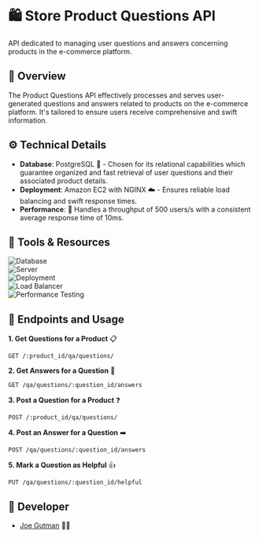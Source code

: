 # 🛍️ Store Product Questions API 
API dedicated to managing user questions and answers concerning products in the e-commerce platform.

## 📌 Overview
The Product Questions API effectively processes and serves user-generated questions and answers related to products on the e-commerce platform. It's tailored to ensure users receive comprehensive and swift information.

## ⚙️ Technical Details
- **Database**: PostgreSQL 🐘 - Chosen for its relational capabilities which guarantee organized and fast retrieval of user questions and their associated product details.
- **Deployment**: Amazon EC2 with NGINX ☁️ - Ensures reliable load balancing and swift response times.
- **Performance**: 🚀 Handles a throughput of 500 users/s with a consistent average response time of 10ms.
## 🧰 Tools & Resources

![Database](https://img.shields.io/badge/Database-PostgreSQL-blue?style=for-the-badge&logo=postgresql)<br>
![Server](https://img.shields.io/badge/Server-Express.js-green?style=for-the-badge&logo=express)<br>
![Deployment](https://img.shields.io/badge/Deployment-Amazon_EC2-orange?style=for-the-badge&logo=amazon-aws)<br>
![Load Balancer](https://img.shields.io/badge/LoadBalancer-NGINX-green?style=for-the-badge&logo=nginx)<br>
![Performance Testing](https://img.shields.io/badge/Testing-Loader.io-red?style=for-the-badge)


## 🔗 Endpoints and Usage
**1. Get Questions for a Product** 📋
```
GET /:product_id/qa/questions/
```

**2. Get Answers for a Question** 💬
```
GET /qa/questions/:question_id/answers
```

**3. Post a Question for a Product** ❓
```
POST /:product_id/qa/questions/
```

**4. Post an Answer for a Question** ➡️
```
POST /qa/questions/:question_id/answers
```

**5. Mark a Question as Helpful** 👍
```
PUT /qa/questions/:question_id/helpful
```

## 📜 Developer
- [Joe Gutman](https://github.com/joe-gutman) 🧑‍💻
